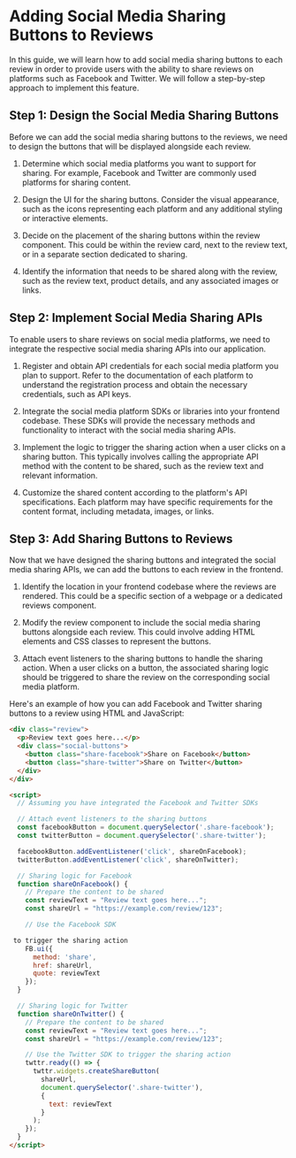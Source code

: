 #  Adding Social Media Sharing Buttons to Reviews

In this guide, we will learn how to add social media sharing buttons to each review in order to provide users with the ability to share reviews on platforms such as Facebook and Twitter. We will follow a step-by-step approach to implement this feature.

## Step 1: Design the Social Media Sharing Buttons
Before we can add the social media sharing buttons to the reviews, we need to design the buttons that will be displayed alongside each review.

1. Determine which social media platforms you want to support for sharing. For example, Facebook and Twitter are commonly used platforms for sharing content.

2. Design the UI for the sharing buttons. Consider the visual appearance, such as the icons representing each platform and any additional styling or interactive elements.

3. Decide on the placement of the sharing buttons within the review component. This could be within the review card, next to the review text, or in a separate section dedicated to sharing.

4. Identify the information that needs to be shared along with the review, such as the review text, product details, and any associated images or links.

## Step 2: Implement Social Media Sharing APIs
To enable users to share reviews on social media platforms, we need to integrate the respective social media sharing APIs into our application.

1. Register and obtain API credentials for each social media platform you plan to support. Refer to the documentation of each platform to understand the registration process and obtain the necessary credentials, such as API keys.

2. Integrate the social media platform SDKs or libraries into your frontend codebase. These SDKs will provide the necessary methods and functionality to interact with the social media sharing APIs.

3. Implement the logic to trigger the sharing action when a user clicks on a sharing button. This typically involves calling the appropriate API method with the content to be shared, such as the review text and relevant information.

4. Customize the shared content according to the platform's API specifications. Each platform may have specific requirements for the content format, including metadata, images, or links.

## Step 3: Add Sharing Buttons to Reviews
Now that we have designed the sharing buttons and integrated the social media sharing APIs, we can add the buttons to each review in the frontend.

1. Identify the location in your frontend codebase where the reviews are rendered. This could be a specific section of a webpage or a dedicated reviews component.

2. Modify the review component to include the social media sharing buttons alongside each review. This could involve adding HTML elements and CSS classes to represent the buttons.

3. Attach event listeners to the sharing buttons to handle the sharing action. When a user clicks on a button, the associated sharing logic should be triggered to share the review on the corresponding social media platform.

Here's an example of how you can add Facebook and Twitter sharing buttons to a review using HTML and JavaScript:

```html
<div class="review">
  <p>Review text goes here...</p>
  <div class="social-buttons">
    <button class="share-facebook">Share on Facebook</button>
    <button class="share-twitter">Share on Twitter</button>
  </div>
</div>

<script>
  // Assuming you have integrated the Facebook and Twitter SDKs

  // Attach event listeners to the sharing buttons
  const facebookButton = document.querySelector('.share-facebook');
  const twitterButton = document.querySelector('.share-twitter');

  facebookButton.addEventListener('click', shareOnFacebook);
  twitterButton.addEventListener('click', shareOnTwitter);

  // Sharing logic for Facebook
  function shareOnFacebook() {
    // Prepare the content to be shared
    const reviewText = "Review text goes here...";
    const shareUrl = "https://example.com/review/123";

    // Use the Facebook SDK

 to trigger the sharing action
    FB.ui({
      method: 'share',
      href: shareUrl,
      quote: reviewText
    });
  }

  // Sharing logic for Twitter
  function shareOnTwitter() {
    // Prepare the content to be shared
    const reviewText = "Review text goes here...";
    const shareUrl = "https://example.com/review/123";

    // Use the Twitter SDK to trigger the sharing action
    twttr.ready(() => {
      twttr.widgets.createShareButton(
        shareUrl,
        document.querySelector('.share-twitter'),
        {
          text: reviewText
        }
      );
    });
  }
</script>
```

